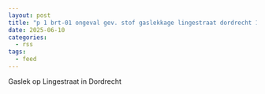 ```yaml
---
layout: post
title: "p 1 brt-01 ongeval gev. stof gaslekkage lingestraat dordrecht 189492 186531"
date: 2025-06-10
categories: 
  - rss
tags: 
  - feed
---
```


Gaslek op Lingestraat in Dordrecht

